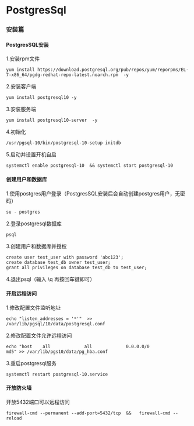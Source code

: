 # PostgresSql

### 安装篇

#### PostgresSQL安装

1.安装rpm文件

```shell
yum install https://download.postgresql.org/pub/repos/yum/reporpms/EL-7-x86_64/pgdg-redhat-repo-latest.noarch.rpm  -y
```

2.安装客户端

```shell
yum install postgresql10 -y
```

3.安装服务端

```shell
yum install postgresql10-server  -y
```

4.初始化

```shell
/usr/pgsql-10/bin/postgresql-10-setup initdb
```

5.启动并设置开机自启

```shell
systemctl enable postgresql-10  && systemctl start postgresql-10
```

#### 创建用户和数据库

1.使用postgres用户登录（PostgresSQL安装后会自动创建postgres用户，无密码）

```shell
su - postgres
```

2.登录postgresql数据库

```shell
psql
```

3.创建用户和数据库并授权

```shell
create user test_user with password 'abc123';
create database test_db owner test_user; 
grant all privileges on database test_db to test_user;
```

4.退出psql（输入 \q 再按回车键即可）

#### 开启远程访问

1.修改配置文件监听地址

```shell
echo "listen_addresses = '*'"  >> /var/lib/pgsql/10/data/postgresql.conf
```

2.修改配置文件允许远程访问

```shell
echo "host    all             all             0.0.0.0/0            md5" >> /var/lib/pgs10/data/pg_hba.conf
```

3.重启postgresql服务

```shell
systemctl restart postgresql-10.service
```

#### 开放防火墙

开放5432端口可以远程访问

```shell
firewall-cmd --permanent --add-port=5432/tcp  &&   firewall-cmd --reload
```



